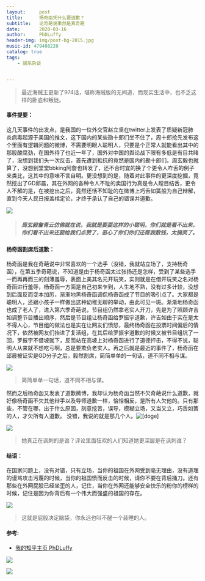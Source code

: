 ```yaml
---
layout:     post
title:      杨奇函凭什么要道歉？
subtitle:   论奇葩说果然是真奇葩
date:       2020-03-16
author:     PhDLuffy
header-img: img/post-bg-2015.jpg
music-id: 479408220
catalog: true
tags:
    - 娱乐杂谈


---
```


> 最近海贼王更新了974话，堪称海贼版的无间道，而现实生活中，也不乏这样的卧底和叛徒。



#### 事件提要：

这几天事件的出发点，是我国的一位外交官赵立坚在twitter上发表了质疑新冠肺炎病毒起源于美国的推文，这下国内的某些勘十郎们坐不住了，周十郎抢先发布这个里面有逻辑问题的微博，不需要明眼人聪明人，只要是个正常人就能看出其中的那股酸腐劲，在国外待了也近一年了，国外对中国的舆论战下限有多低是有目共睹了，没想到我们头一次反击，首先遭到抵抗的竟然是国内的勘十郎们。周玄毅也就算了，没想到堂堂bbking阿詹也转发了，还不合时宜的换了个更令人咋舌的例子来类比，这其中的意味不言自明。更没想到的是，随着对此事件的更深度挖掘，竟然挖出了GD邱晨，其在外网的各种令人不耻的卖国行为真是令人瞠目结舌，更令人不解的是，在被挖出之后，竟然还恬不知耻的在微博上巧舌如簧般为自己辩解，直到今天人民日报盖棺定论，才终于承认了自己的错误并道歉。

![](https://tva1.sinaimg.cn/large/00831rSTgy1gcwhn4w6soj30k00ohq8o.jpg)

> ##### 周玄毅詹青云仿佛就在说，我就是要耍这样的小聪明，你们就是看不出来，你们看不出来还要给我们点赞了，恶心了你们你们还帮我数钱，太搞笑了。

#### 杨奇函割席后道歉：

杨奇函是我在奇葩说中非常喜欢的一个选手（没错，我就站立场了，支持杨奇函），在第五季奇葩说，不知道是由于杨奇函太过张扬还是怎样，受到了某些选手一而再再而三的刻薄羞辱，表面上美其名元开玩笑，实则就是在借开玩笑之名对杨奇函进行羞辱，杨奇函一方面是自己初来乍到，人生地不熟，没有过多计较，没想到后面反而变本加厉，渐渐地黑杨奇函调侃杨奇函成了节目的吸引点了。大家都是聪明人，还跟小孩子一样做出这种幼稚无聊的举动，由此可见一斑。渐渐地杨奇函也成了老人了，进入第六季奇葩说，节目组仍然拿老实人开刀，先是为了照顾许吉如调整节目播出顺序，然后是节目组让杨奇函给罗振宇道歉，许吉如由于实在是太不得人心，节目组的做法也是实在让网友们愤怒，最终杨奇函在投票时间偏后的情况下，依然被网友们抬进了复活组，在其后给罗振宇道歉的时候又被节目组坑了一回，罗振宇不借坡就下，反而站在高坡上对杨奇函进行了道德抨击，不得不说，聪明人从来就不想吃亏啊，总是要欺负老实人。再之后就是最近的事件了，杨奇函在邱晨被证实是GD分子之后，毅然割席，简简单单的一句话，道不同不相与谋。

![](https://tva1.sinaimg.cn/large/00831rSTgy1gcwic341cqj30h403dmxm.jpg)

> 简简单单一句话，道不同不相与谋。

然而之后杨奇函又发表了道歉微博，我却认为杨奇函当然不欠奇葩说什么道歉，就好像杨奇函不欠其他辩手以及导师道歉一样，恰恰相反，是所有人欠他的。只有那些，不管在哪，出于什么原因，刻意挖苦，误导，模糊立场，又当又立，巧舌如簧的人，才欠所有人道歉。 没错，我说的就是那几个人。![[doge]](https://img.t.sinajs.cn/t4/appstyle/expression/ext/normal/a1/2018new_doge02_org.png)

![](https://tva1.sinaimg.cn/large/00831rSTgy1gcwioy8x08j30h205nmy3.jpg)

> 她真正在讽刺的是谁？评论里面狂欢的人们知道她更深层是在讽刺谁？

#### 结语：

在国家问题上，没有对错，只有立场，当你的祖国在外网受到毫无理由，没有道理的谩骂攻击污蔑的时候，当你的祖国愤而反击的时候，请你不要在背后捅刀。还有那些在外网屁股已经坐歪的人，记住，当你在外网还能够安全快乐的粉你的榜样的时候，记住是因为你背后有一个伟大而强盛的祖国的存在。

![](https://tva1.sinaimg.cn/large/00831rSTgy1gcwimu32caj30ko0pt47l.jpg)

> 这就是屁股决定脑袋，你永远也叫不醒一个装睡的人。

#### 参考:

* [我的知乎主页 PhDLuffy](https://www.zhihu.com/people/PhDLuffy)

![](https://tva1.sinaimg.cn/large/0082zybpgy1gc034h4bvij30dw0dw75y.jpg)



![](https://media.giphy.com/media/WOm8VaR0agrmNbRFbf/giphy.gif)

